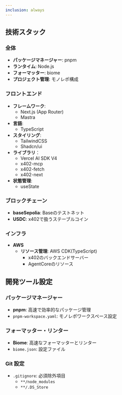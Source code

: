 ```yaml
---
inclusion: always
---
```


## 技術スタック

### 全体

- **パッケージマネージャー**: pnpm
- **ランタイム**: Node.js
- **フォーマッター**: biome
- **プロジェクト管理**: モノレポ構成

### フロントエンド

- **フレームワーク**: 
  - Next.js (App Router)
  - Mastra
- **言語**: 
  - TypeScript
- **スタイリング**:
  - TailwindCSS
  - Shadcn/ui
- **ライブラリ**：
  - Vercel AI SDK V4
  - x402-mcp
  - x402-fetch
  - x402-next
- **状態管理**: 
  - useState

### ブロックチェーン

- **baseSepolia**: Baseのテストネット
- **USDC**: x402で扱うステーブルコイン

### インフラ

- **AWS**
  - **リソース管理**: AWS CDK(TypeScript) 
    - x402のバックエンドサーバー
    - AgentCoreのリソース

## 開発ツール設定

### パッケージマネージャー

- **pnpm**: 高速で効率的なパッケージ管理
- `pnpm-workspace.yaml`: モノレポワークスペース設定

### フォーマッター・リンター

- **Biome**: 高速なフォーマッターとリンター
- `biome.json`: 設定ファイル

### Git 設定

- `.gitignore`: 必須除外項目
  - `**/node_modules`
  - `**/.DS_Store`
